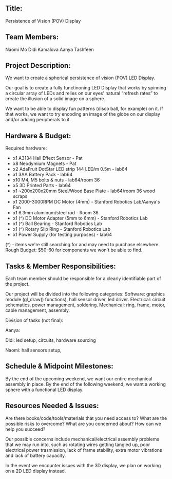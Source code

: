 ## Title:
Persistence of Vision (POV) Display

## Team Members:
Naomi Mo
Didi Kamalova
Aanya Tashfeen

## Project Description:
We want to create a spherical persistence of vision (POV) LED Display. 

Our goal is to create a fully functinoning LED Display that works by spinning a circular array of LEDs and relies on our eyes' natural “refresh
rates” to create the illusion of a solid image on a sphere.

We want to be able to display fun patterns (disco ball, for example) on it. If that works, we want to try encoding an image of the globe on our display and/or adding peripherals to it.

## Hardware & Budget:
Required hardware:
- x1 A3134 Hall Effect Sensor - Pat
- x8 Neodymium Magnets - Pat
- x2 AdaFruit DotStar LED strip 144 LED/m 0.5m - lab64
- x1 3AA Battery Pack - lab64
- x10 M4, M5 bolts & nuts - lab64/room 36
- x5 3D Printed Parts - lab64
- x1 ~200x200x20mm Steel/Wood Base Plate - lab64/room 36 wood scraps
- x1 2000-3000RPM DC Motor (4mm) - Stanford Robotics Lab/Aanya's Fan
- x1 6.3mm aluminum/steel rod - Room 36
- x1 (^) DC Motor Adapter (5mm to 6mm) - Stanford Robotics Lab
- x1 (^) Ball Bearing - Stanford Robotics Lab
- x1 (^) Rotary Slip Ring - Stanford Robotics Lab
- x1 Power Supply (for testing purposes) - lab64

(^) - items we're still searching for and may need to purchase elsewhere.
Rough Budget: $50-60 for components we won't be able to find.

## Tasks & Member Responsibilities:
Each team member should be responsible for a clearly identifiable part of the project.

Our project will be divided into the following categories:
Software: graphics module (gl_draw() functions), hall sensor driver, led driver.
Electrical: circuit schematics, power management, soldering.
Mechanical: ring, frame, motor, cable management, assembly.

Division of tasks (not final):

Aanya:

Didi: led setup, circuits, hardware sourcing

Naomi: hall sensors setup, 

## Schedule & Midpoint Milestones:
By the end of the upcoming weekend, we want our entire mechanical assembly in place. By the end of the following weekend, we want a working sphere 
with a functional LED display. 

## Resources Needed & Issues:
Are there books/code/tools/materials that you need access to? 
What are the possible risks to overcome? What are you concerned about? 
How can we help you succeed?

Our possible concerns include mechanical/electrical assembly problems that we may run into, such as rotating wires getting tangled up, poor electrical power trasmission, lack of frame stability, extra motor vibrations  and lack of battery capacity.

In the event we encounter issues with the 3D display, we plan on working on a 2D LED display instead.

